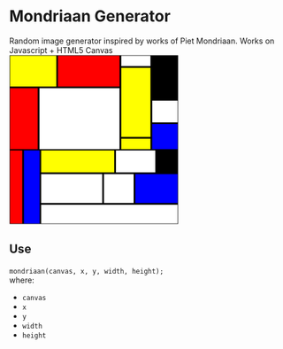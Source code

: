 # Mondriaan Generator
Random image generator inspired by works of Piet Mondriaan. Works on Javascript + HTML5 Canvas  
![](sample.png)

## Use
`mondriaan(canvas, x, y, width, height);`  
where:
- `canvas`
- `x`
- `y`
- `width`
- `height`


